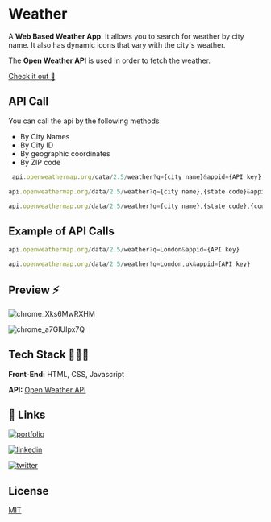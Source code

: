 # Weather

A **Web Based Weather App**. It allows you to search for weather by city name. It also has dynamic icons that vary with the city's weather.

The **Open Weather API** is used in order to fetch the weather.

[Check it out 🚀](https://shubhamashish33.github.io/weather/)

## API Call

You can call the api by the following methods
- By City Names
- By City ID
- By geographic coordinates
- By ZIP code
``` js
 api.openweathermap.org/data/2.5/weather?q={city name}&appid={API key}
```
``` js  
api.openweathermap.org/data/2.5/weather?q={city name},{state code}&appid={API key}
```
```js
api.openweathermap.org/data/2.5/weather?q={city name},{state code},{country code}&appid={API key}
 ```
## Example of API Calls
```js
api.openweathermap.org/data/2.5/weather?q=London&appid={API key}
```
```js
api.openweathermap.org/data/2.5/weather?q=London,uk&appid={API key}
```

## Preview ⚡
![chrome_Xks6MwRXHM](https://user-images.githubusercontent.com/78084828/144605300-7b9883d5-1517-4d55-9b33-f1881a6d0eb6.png)

![chrome_a7GIUIpx7Q](https://user-images.githubusercontent.com/78084828/144605366-ed345bb5-505a-4678-adbe-2d9e4f00f328.png)


## Tech Stack 👨🏻‍💻

**Front-End:** HTML, CSS, Javascript 

**API:** [Open Weather API](https://openweathermap.org/current)

## 🔗 Links
[![portfolio](https://img.shields.io/badge/my_portfolio-000?style=for-the-badge&logo=ko-fi&logoColor=white)](https://shubhamashish33.github.io/aboutmev2/)

[![linkedin](https://img.shields.io/badge/linkedin-0A66C2?style=for-the-badge&logo=linkedin&logoColor=white)](https://www.linkedin.com/in/shubham-ashish-81a6a01b2/)

[![twitter](https://img.shields.io/badge/twitter-1DA1F2?style=for-the-badge&logo=twitter&logoColor=white)](https://twitter.com/imaashish_)


## License

[MIT](https://choosealicense.com/licenses/mit/)

